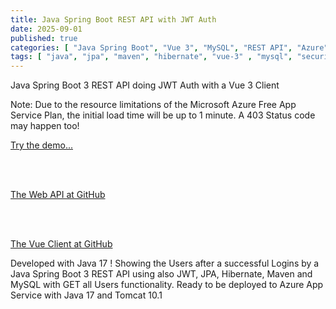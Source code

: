 ```yaml
---
title: Java Spring Boot REST API with JWT Auth
date: 2025-09-01
published: true
categories: [ "Java Spring Boot", "Vue 3", "MySQL", "REST API", "Azure" ]
tags: [ "java", "jpa", "maven", "hibernate", "vue-3" , "mysql", "security", "rest-api", "azure" ]
---
```


Java Spring Boot 3 REST API doing JWT Auth with a Vue 3 Client

<p>Note: Due to the resource limitations of the Microsoft Azure Free App Service Plan, the initial load time will be up to 1 minute. A 403 Status code may happen too!</p>

<a href="https://vue.java.jwt.auth.client.persteenolsen.com" target="_blank" title="Java Spring Boot 3 REST JWT Auth">Try the demo...</a>
  
<br /><br />

<a href="https://github.com/persteenolsen/spring-boot-3-jwt-auth-api" target="_blank">The Web API at GitHub</a>
 
<br /><br />

<a href="https://github.com/persteenolsen/vue-java-jwt-auth-client" target="_blank">The Vue Client at GitHub</a>

Developed with Java 17 ! Showing the Users after a successful Logins by a Java Spring Boot 3 REST API using also JWT, JPA, Hibernate, Maven and MySQL with GET all Users functionality. Ready to be deployed to Azure App Service with Java 17 and Tomcat 10.1





